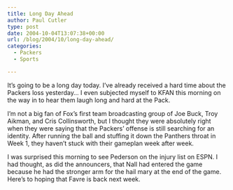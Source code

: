 ```yaml
---
title: Long Day Ahead
author: Paul Cutler
type: post
date: 2004-10-04T13:07:38+00:00
url: /blog/2004/10/long-day-ahead/
categories:
  - Packers
  - Sports

---
```

It&#8217;s going to be a long day today. I&#8217;ve already received a hard time about the Packers loss yesterday&#8230; I even subjected myself to KFAN this morning on the way in to hear them laugh long and hard at the Pack.

I&#8217;m not a big fan of Fox&#8217;s first team broadcasting group of Joe Buck, Troy Aikman, and Cris Collinsworth, but I thought they were absolutely right when they were saying that the Packers&#8217; offense is still searching for an identity. After running the ball and stuffing it down the Panthers throat in Week 1, they haven&#8217;t stuck with their gameplan week after week.

I was surprised this morning to see Pederson on the injury list on ESPN. I had thought, as did the announcers, that Nall had entered the game because he had the stronger arm for the hail mary at the end of the game. Here&#8217;s to hoping that Favre is back next week.